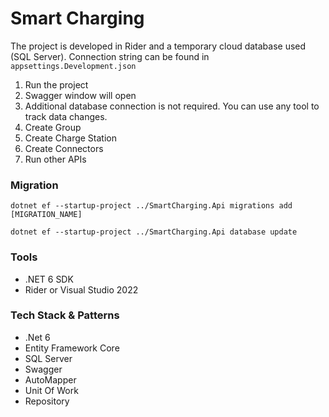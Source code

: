 # Smart Charging

The project is developed in Rider and a temporary cloud database used (SQL Server).
Connection string can be found in `appsettings.Development.json`

1. Run the project
2. Swagger window will open
3. Additional database connection is not required. You can use any tool to track data changes.
4. Create Group
5. Create Charge Station
6. Create Connectors
7. Run other APIs

### Migration

`dotnet ef --startup-project ../SmartCharging.Api migrations add [MIGRATION_NAME]`

`dotnet ef --startup-project ../SmartCharging.Api database update`

### Tools
* .NET 6 SDK
* Rider or Visual Studio 2022

### Tech Stack & Patterns
* .Net 6
* Entity Framework Core
* SQL Server
* Swagger
* AutoMapper
* Unit Of Work
* Repository